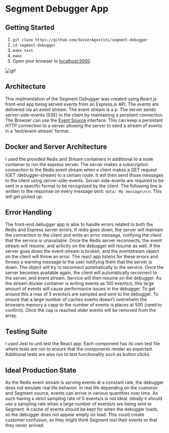 # Segment Debugger App

## Getting Started

1. `git clone https://github.com/XavierAgostini/segment-debugger`
2. `cd segment-debugger`
3. `make test`
4. `make`
5. Open your browser to [localhost:5000](http://localhost:5000)

![gif](https://cl.ly/647bf0f2f4cb)

## Architecture

This implmentation of the Segment Debugger was created using React.js front-end app being served events from an Express.js API. The events are delivered via an event stream. The event stream is a p. The server sends server-side-events (SSE) to the client by maintaining a persitant connection. The Browser can use the [Event Source](https://developer.mozilla.org/en-US/docs/Web/API/EventSource) interface. This can keep a persistant HTTP connection to a server allowing the server to send a stream of events in a 'text/event-stream' format. 

## Docker and Server Architecture

I used the provided Redis and Stream containers in additional to a node container to run the express server. The server makes a subscription connection to the Redis event stream when a client makes a GET request (GET /debugger-stream) to a certain route. It will then send those messages to the client using server-side-events. Server-side-events are required to be sent in a specific format to be recognized by the client. The following line is written to the response on every message sent: `data: My message\n\n`. This will get picked up.

## Error Handling

The front-end debugger app is able to handle errors related to both the Redis and Express server errors. If redis goes down, the server will maintain the connection to the client and write an error message, notifying the client that the service is unavailable. Once the Redis server reconnects, the event stream will resume, and acticity on the debugger will resume as well. If the server goes down the event-stream is broken, and the eventstream object on the client will throw an error. The react app listens for these errors and throws a warning message to the user notifying them that the server is down. The object will try to reconnect automatically to the service. Once the server becomes available again, the client will automatically reconnect to the server, and event stream. Service will then resume on the debugger. As the stream docker container is writing events as 100 events/s, this large amount of events will cause performance issues in the debugger. To get around this a max of 5 events/s are sampled and sent to the debugger. To ensure that a large number of caches events doesn't overwhelm the browsers memory a capp to the number of events is places at 500 (need to confirm). Once the cap is reached older events will be removed from the array.

## Testing Suite

I used Jest to unit test the React app. Each component has its own test file where tests are run to ensure that the components render as expected. Additional tests are also run to test functionality such as button clicks. 

## Ideal Production State

As the Redis event stream is serving events at a constant rate, the debugger does not emulate real life behavior. In real life depending on the customer and Segment source, events can arrive in various quantities over time. As such having a strict sampling rate of 5 events/s is not ideal. Ideally it should use a sampling rate when a large number of events/s are being sent to Segment. A cache of events should be kept for when the debugger loads, so the debugger does not appear empty on load. This could create customer confusion, as they might think Segment lost their events or that they never arrived.
